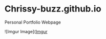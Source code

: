 # Chrissy-buzz.github.io

Personal Portfolio Webpage


![Imgur Image]([Imgur](https://imgur.com/dB0GkwM)
